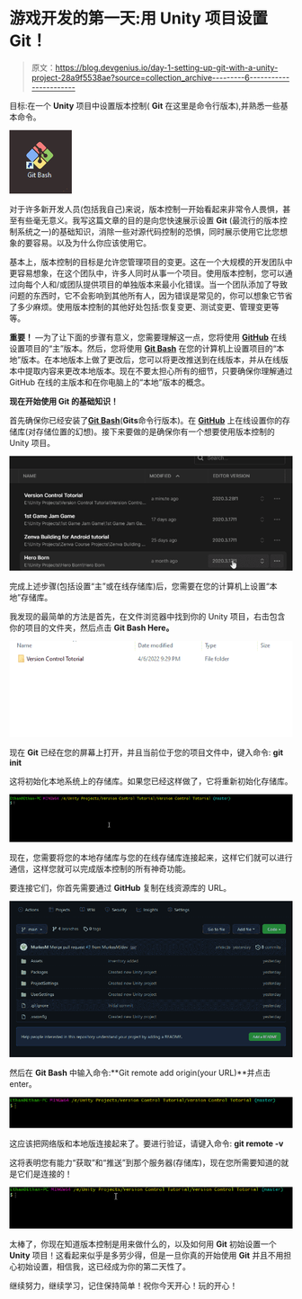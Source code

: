 # 游戏开发的第一天:用 Unity 项目设置 Git！

> 原文：<https://blog.devgenius.io/day-1-setting-up-git-with-a-unity-project-28a9f5538ae?source=collection_archive---------6----------------------->

目标:在一个 **Unity** 项目中设置版本控制( **Git** 在这里是命令行版本),并熟悉一些基本命令。

![](img/d4a172ea7a46a142af87adbedac9e1a9.png)

对于许多新开发人员(包括我自己)来说，版本控制一开始看起来非常令人畏惧，甚至有些毫无意义。我写这篇文章的目的是向您快速展示设置 **Git** (最流行的版本控制系统之一)的基础知识，消除一些对源代码控制的恐惧，同时展示使用它比您想象的要容易。以及为什么你应该使用它。

基本上，版本控制的目标是允许您管理项目的变更。这在一个大规模的开发团队中更容易想象，在这个团队中，许多人同时从事一个项目。使用版本控制，您可以通过向每个人和/或团队提供项目的单独版本来最小化错误。当一个团队添加了导致问题的东西时，它不会影响到其他所有人，因为错误是常见的，你可以想象它节省了多少麻烦。使用版本控制的其他好处包括:恢复变更、测试变更、管理变更等等。

**重要！** —为了让下面的步骤有意义，您需要理解这一点，您将使用 [**GitHub**](https://github.com/) 在线设置项目的“主”版本。然后，您将使用 [**Git Bash**](https://git-scm.com/) 在您的计算机上设置项目的“本地”版本。在本地版本上做了更改后，您可以将更改推送到在线版本，并从在线版本中提取内容来更改本地版本。现在不要太担心所有的细节，只要确保你理解通过 GitHub 在线的主版本和在你电脑上的“本地”版本的概念。

**现在开始使用 Git 的基础知识！**

首先确保你已经安装了[**Git Bash**](https://git-scm.com/)(**Gits**命令行版本)。在 [**GitHub**](https://github.com/) 上在线设置你的存储库(对存储位置的幻想)。接下来要做的是确保你有一个想要使用版本控制的 Unity 项目。

![](img/cd16ee391b4d803bc3411e8a1fda4237.png)

完成上述步骤(包括设置“主”或在线存储库)后，您需要在您的计算机上设置“本地”存储库。

我发现的最简单的方法是首先，在文件浏览器中找到你的 Unity 项目，右击包含你的项目的文件夹，然后点击 **Git Bash Here。**

![](img/62bdd6b0974ef26e3526aeea7860f4f6.png)

现在 **Git** 已经在您的屏幕上打开，并且当前位于您的项目文件中，键入命令: **git init**

这将初始化本地系统上的存储库。如果您已经这样做了，它将重新初始化存储库。

![](img/799c4c645bad8f1a3c9546dcd3e1c7df.png)

现在，您需要将您的本地存储库与您的在线存储库连接起来，这样它们就可以进行通信，这样您就可以完成版本控制的所有神奇功能。

要连接它们，你首先需要通过 **GitHub** 复制在线资源库的 URL。

![](img/e0a27a0320075acb7c674e11a374865c.png)

然后在 **Git Bash** 中输入命令:**Git remote add origin(your URL)**并点击 enter。

![](img/6dd459bc7bf8083d91b1fbfdd4ac894d.png)

这应该把网络版和本地版连接起来了。要进行验证，请键入命令: **git remote -v**

这将表明您有能力“获取”和“推送”到那个服务器(存储库)，现在您所需要知道的就是它们是连接的！

![](img/86e4752ae5cc79b202297ea9f03f298d.png)

太棒了，你现在知道版本控制是用来做什么的，以及如何用 **Git** 初始设置一个 **Unity** 项目！这看起来似乎是多劳少得，但是一旦你真的开始使用 **Git** 并且不用担心初始设置，相信我，这已经成为你的第二天性了。

继续努力，继续学习，记住保持简单！祝你今天开心！玩的开心！